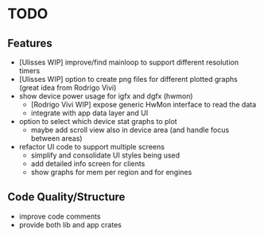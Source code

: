 TODO
====

Features
--------

* [Ulisses WIP] improve/find mainloop to support different resolution timers
* [Ulisses WIP] option to create png files for different plotted graphs (great idea from Rodrigo Vivi)
* show device power usage for igfx and dgfx (hwmon)
  * [Rodrigo Vivi WIP] expose generic HwMon interface to read the data
  * integrate with app data layer and UI
* option to select which device stat graphs to plot
  * maybe add scroll view also in device area (and handle focus between areas)
* refactor UI code to support multiple screens
  * simplify and consolidate UI styles being used
  * add detailed info screen for clients
  * show graphs for mem per region and for engines

Code Quality/Structure
----------------------

* improve code comments
* provide both lib and app crates
